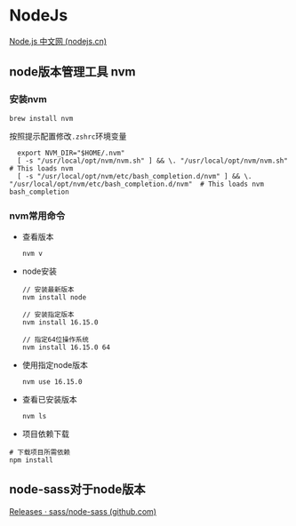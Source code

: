 # NodeJs

[Node.js 中文网 (nodejs.cn)](http://nodejs.cn/)



## node版本管理工具 nvm

### 安装nvm

```shell
brew install nvm
```

按照提示配置修改``.zshrc``环境变量

```
  export NVM_DIR="$HOME/.nvm"
  [ -s "/usr/local/opt/nvm/nvm.sh" ] && \. "/usr/local/opt/nvm/nvm.sh"  # This loads nvm
  [ -s "/usr/local/opt/nvm/etc/bash_completion.d/nvm" ] && \. "/usr/local/opt/nvm/etc/bash_completion.d/nvm"  # This loads nvm bash_completion
```

### nvm常用命令

- 查看版本

  ```
  nvm v
  ```

- node安装

  ```
  // 安装最新版本
  nvm install node
  
  // 安装指定版本
  nvm install 16.15.0
  
  // 指定64位操作系统
  nvm install 16.15.0 64
  ```

- 使用指定node版本

  ```
  nvm use 16.15.0
  ```

- 查看已安装版本

  ```
  nvm ls
  ```

- 项目依赖下载

```shell
# 下载项目所需依赖
npm install
```



## node-sass对于node版本

[Releases · sass/node-sass (github.com)](https://github.com/sass/node-sass/releases?page=1)

